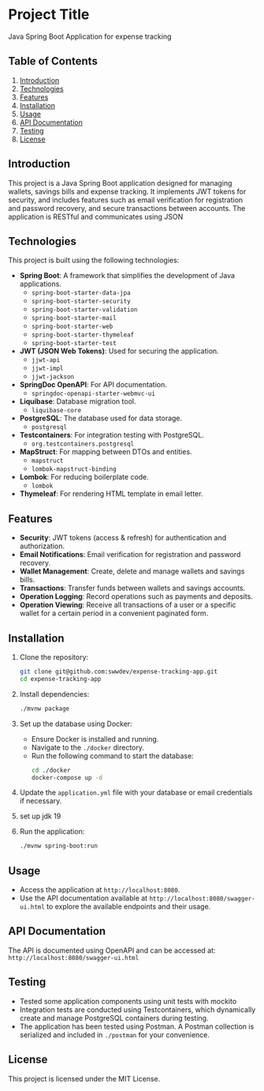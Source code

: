# Project Title

Java Spring Boot Application for expense tracking


## Table of Contents
1. [Introduction](#introduction)
2. [Technologies](#technologies)
3. [Features](#features)
4. [Installation](#installation)
5. [Usage](#usage)
6. [API Documentation](#api-documentation)
7. [Testing](#testing)
8. [License](#license)


## Introduction
This project is a Java Spring Boot application designed for managing wallets, savings bills and expense tracking.
It implements JWT tokens for security, and includes features such as email verification for registration and password recovery,
and secure transactions between accounts. The application is RESTful and communicates using JSON


## Technologies
This project is built using the following technologies:

- **Spring Boot**: A framework that simplifies the development of Java applications.
    - `spring-boot-starter-data-jpa`
    - `spring-boot-starter-security`
    - `spring-boot-starter-validation`
    - `spring-boot-starter-mail`
    - `spring-boot-starter-web`
    - `spring-boot-starter-thymeleaf`
    - `spring-boot-starter-test`
- **JWT (JSON Web Tokens)**: Used for securing the application.
    - `jjwt-api`
    - `jjwt-impl`
    - `jjwt-jackson`
- **SpringDoc OpenAPI**: For API documentation.
    - `springdoc-openapi-starter-webmvc-ui`
- **Liquibase**: Database migration tool.
    - `liquibase-core`
- **PostgreSQL**: The database used for data storage.
    - `postgresql`
- **Testcontainers**: For integration testing with PostgreSQL.
    - `org.testcontainers.postgresql`
- **MapStruct**: For mapping between DTOs and entities.
    - `mapstruct`
    - `lombok-mapstruct-binding`
- **Lombok**: For reducing boilerplate code.
    - `lombok`
- **Thymeleaf**: For rendering HTML template in email letter.

## Features
- **Security**: JWT tokens (access & refresh) for authentication and authorization.
- **Email Notifications**: Email verification for registration and password recovery.
- **Wallet Management**: Create, delete and manage wallets and savings bills.
- **Transactions**: Transfer funds between wallets and savings accounts.
- **Operation Logging**: Record operations such as payments and deposits.
- **Operation Viewing**: Receive all transactions of a user or a specific wallet for a certain period in a convenient paginated form.

## Installation
1. Clone the repository:
    ```sh
    git clone git@github.com:swwdev/expense-tracking-app.git
    cd expense-tracking-app
    ```

2. Install dependencies:
    ```sh
    ./mvnw package
    ```

3. Set up the database using Docker:
    - Ensure Docker is installed and running.
    - Navigate to the `./docker` directory.
    - Run the following command to start the database:
        ```sh
        cd ./docker
        docker-compose up -d
        ```

4. Update the `application.yml` file with your database or email credentials if necessary.

5. set up jdk 19

6. Run the application:
    ```sh
    ./mvnw spring-boot:run
    ```

## Usage
- Access the application at `http://localhost:8080`.
- Use the API documentation available at `http://localhost:8080/swagger-ui.html` to explore the available endpoints and their usage.

## API Documentation
The API is documented using OpenAPI and can be accessed at:
`http://localhost:8080/swagger-ui.html`

## Testing
- Tested some application components using unit tests with mockito
- Integration tests are conducted using Testcontainers, which dynamically create and manage PostgreSQL containers during testing.
- The application has been tested using Postman. A Postman collection is serialized and included in `./postman` for your convenience.

## License
This project is licensed under the MIT License.
